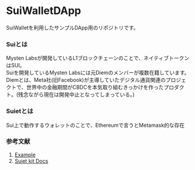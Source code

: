 # SuiWalletDApp
SuiWalletを利用したサンプルDApp用のリポジトリです。

### Suiとは
Mysten Labsが開発しているL1ブロックチェーンのことで、ネイティブトークンはSUI。  
Suiを開発しているMysten Labsには元Diemのメンバーが複数在籍しています。Diemとは、Meta社(旧Facebook)が主導していたデジタル通貨関連のプロジェクトで、世界中の金融期間がCBDCを本気取り組むきっかけを作ったプロダクト。(残念ながら現在は開発中止となってしまっている。)

### Suietとは
Sui上で動作するウォレットのことで、Ethereumで言うとMetamask的な存在


### 参考文献
1. [Example](https://github.com/suiet/wallet-kit/tree/main/examples/with-vite)
2. [Suiet kit Docs](https://kit.suiet.app/docs/QuickStart)
